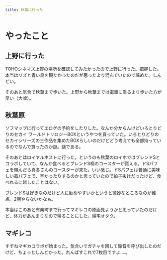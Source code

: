 ```yaml
---
title: 秋葉に行った
---
```


# やったこと

## 上野に行った

TOHOシネマズ上野の場所を確認してみたかったので上野に行った。把握した。本当はリズと青い鳥を観たかったのだが思ったより混んでいたので諦めた。しんどい。

そのあと気合で秋葉まで歩いた。上野から秋葉までは電車に乗るより歩いた方が早い（大嘘）。

## 秋葉原

ソフマップに行ってエロゲの予約をしたりした。なんか分からんけどいろとりどりのセカイ ワールドトリロジーBOXというやつを買っていた。いろとりどりのセカイシリーズの三作品を集めたBOXらしいのだけどどう考えても全部持っているのでなんで買ったのか謎。謎である。

そのあとはロイヤルホストに行った。というのも秋葉のロイホではブレンドSとコラボしていて、なんか食べるとブレンドS柄のコースターが貰える。ドSパフェを頼んだら真冬さんのコースターが来た。いい感じ。ドSパフェは普通に美味しい苺パフェで、辛かったりするのかと思っていたので拍子抜けだったけど、食べれるに越したことはない。

ブレンドSは好きなのだけど人に勧めやすいかというと微妙なところなのが難点。2期やらないかなぁ。

本当はこのあと有楽町まで行ってマギレコの原画見ようかと思っていたのだけど、体力があんまりなので帰ることにした。帰宅オタク。

## マギレコ

すずねマギカコラボが始まった。気合いでガチャを回して鈴音を呼び出したのだけど、ちょっとしんどかった。れんぱすこれで7枚目ですよ‥‥。
